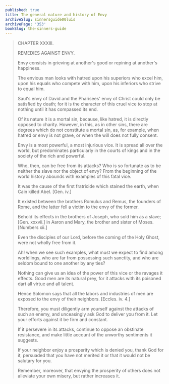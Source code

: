 ```yaml
---
published: true
title: The general nature and history of Envy
archiveSlug: sinnersguide00luis
archivePage: '353'
bookSlug: the-sinners-guide
---
```


> CHAPTER XXXIII.
>
> REMEDIES AGAINST ENVY.
>
> Envy consists in grieving at another's good or repining at another's happiness.
>
> The envious man looks with hatred upon his superiors who excel him, upon his equals who compete with him, upon his inferiors who strive to equal him.
>
> Saul's envy of David and the Pharisees' envy of Christ could only be satisfied by death; for it is the character of this cruel vice to stop at nothing until it has compassed its end.
>
> Of its nature it is a mortal sin, because, like hatred, it is directly opposed to charity. However, in this, as in other sins, there are degrees which do not constitute a mortal sin, as, for example, when hatred or envy is not grave, or when the will does not fully consent.
>
> Envy is a most powerful, a most injurious vice. It is spread all over the world, but predominates particularly in the courts of kings and in the society of the rich and powerful.
>
> Who, then, can be free from its attacks? Who is so fortunate as to be neither the slave nor the object of envy? From the beginning of the world history abounds with examples of this fatal vice.
>
> It was the cause of the first fratricide which stained the earth, when Cain killed Abel. [Gen. iv.]
>
> It existed between the brothers Romulus and Remus, the founders of Rome, and the latter fell a victim to the envy of the former.
>
> Behold its effects in the brothers of Joseph, who sold him as a slave; [Gen. xxxvii.] in Aaron and Mary, the brother and sister of Moses. [Numbers xii.]
>
> Even the disciples of our Lord, before the coming of the Holy Ghost, were not wholly free from it.
>
> Ah! when we see such examples, what must we expect to find among worldlings, who are far from possessing such sanctity, and who are seldom bound to one another by any ties?
>
> Nothing can give us an idea of the power of this vice or the ravages it effects. Good men are its natural prey, for it attacks with its poisoned dart all virtue and all talent.
>
> Hence Solomon says that all the labors and industries of men are exposed to the envy of their neighbors. [Eccles. iv. 4.]
>
> Therefore, you must diligently arm yourself against the attacks of such an enemy, and unceasingly ask God to deliver you from it. Let your efforts against it be firm and constant.
>
> If it persevere in its attacks, continue to oppose an obstinate resistance, and make little account of the unworthy sentiments it suggests.
>
> If your neighbor enjoy a prosperity which is denied you, thank God for it, persuaded that you have not merited it or that it would not be salutary for you.
>
> Remember, moreover, that envying the prosperity of others does not alleviate your own misery, but rather increases it.
